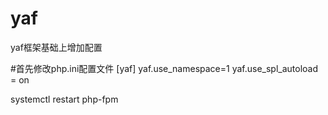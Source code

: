 # yaf
yaf框架基础上增加配置

#首先修改php.ini配置文件
[yaf]
yaf.use_namespace=1
yaf.use_spl_autoload = on

systemctl restart php-fpm
